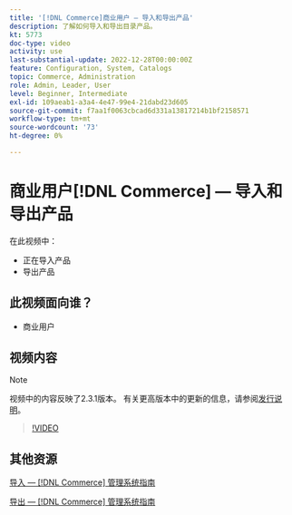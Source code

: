 ```yaml
---
title: '[!DNL Commerce]商业用户 — 导入和导出产品'
description: 了解如何导入和导出目录产品。
kt: 5773
doc-type: video
activity: use
last-substantial-update: 2022-12-28T00:00:00Z
feature: Configuration, System, Catalogs
topic: Commerce, Administration
role: Admin, Leader, User
level: Beginner, Intermediate
exl-id: 109aeab1-a3a4-4e47-99e4-21dabd23d605
source-git-commit: f7aa1f0063cbcad6d331a13817214b1bf2158571
workflow-type: tm+mt
source-wordcount: '73'
ht-degree: 0%

---
```


# 商业用户[!DNL Commerce] — 导入和导出产品

在此视频中：

- 正在导入产品
- 导出产品

## 此视频面向谁？

- 商业用户

## 视频内容

>[!NOTE]
>
>视频中的内容反映了2.3.1版本。 有关更高版本中的更新的信息，请参阅[发行说明](https://experienceleague.adobe.com/docs/commerce-operations/release/notes/overview.html)。

>[!VIDEO](https://video.tv.adobe.com/v/35958?quality=12&learn=on)

## 其他资源

[导入 —  [!DNL Commerce] 管理系统指南](https://experienceleague.adobe.com/docs/commerce-admin/systems/data-transfer/data-import.html)

[导出 —  [!DNL Commerce] 管理系统指南](https://experienceleague.adobe.com/docs/commerce-admin/systems/data-transfer/data-export.html)
